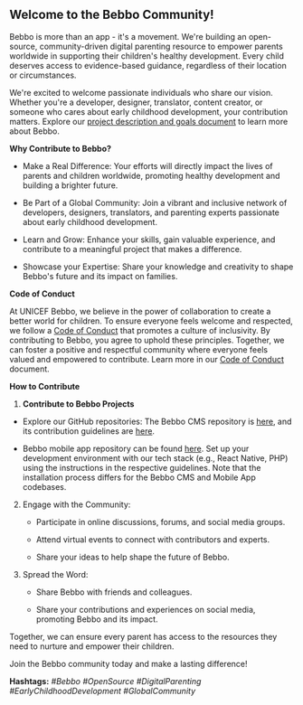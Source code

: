 ## Welcome to the Bebbo Community!

Bebbo is more than an app - it\'s a movement. We\'re building an
open-source, community-driven digital parenting resource to empower
parents worldwide in supporting their children\'s healthy development.
Every child deserves access to evidence-based guidance, regardless of
their location or circumstances.

We\'re excited to welcome passionate individuals who share our vision.
Whether you\'re a developer, designer, translator, content creator, or
someone who cares about early childhood development, your contribution
matters. Explore our [project description and goals document](DESCRIPTION_GOALS.md)
to learn more about Bebbo.

**Why Contribute to Bebbo?**

- Make a Real Difference: Your efforts will directly impact the lives of parents and children worldwide,
  promoting healthy development and building a brighter future.

- Be Part of a Global Community: Join a vibrant and inclusive network of developers, designers,
  translators, and parenting experts passionate about early childhood development.

- Learn and Grow: Enhance your skills, gain valuable experience, and contribute to a meaningful project that makes a difference.

- Showcase your Expertise: Share your knowledge and creativity to shape Bebbo's future and its impact on families.

**Code of Conduct**

At UNICEF Bebbo, we believe in the power of collaboration to create a
better world for children. To ensure everyone feels welcome and
respected, we follow a [Code of Conduct](CODE_OF_CONDUCT.md)
that promotes a culture of inclusivity. By contributing to Bebbo, you
agree to uphold these principles. Together, we can foster a positive and
respectful community where everyone feels valued and empowered to
contribute. Learn more in our [Code of Conduct](CODE_OF_CONDUCT.md) document.

**How to Contribute**

1.  **Contribute to Bebbo Projects**

- Explore our GitHub repositories: The Bebbo CMS repository is [here](https://github.com/UNICEFECAR/parenting-app-bebbo-CMS),
  and its contribution guidelines are [here](CONTRIBUTING.md).

- Bebbo mobile app repository can be found [here](https://github.com/UNICEFECAR/parenting-app-bebbo-mobile).
  Set up your development environment with our tech stack (e.g., React Native, PHP) using the instructions in the respective guidelines.
  Note that the installation process differs for the Bebbo CMS and Mobile App codebases.

2.  Engage with the Community:

    - Participate in online discussions, forums, and social media groups.

    - Attend virtual events to connect with contributors and experts.

    - Share your ideas to help shape the future of Bebbo.

3.  Spread the Word:

    - Share Bebbo with friends and colleagues.

    - Share your contributions and experiences on social media, promoting Bebbo and its impact.

Together, we can ensure every parent has access to the resources they
need to nurture and empower their children.

Join the Bebbo community today and make a lasting difference!

**Hashtags:** 
*#Bebbo* 
*#OpenSource*
*#DigitalParenting*
*#EarlyChildhoodDevelopment*
*#GlobalCommunity*

